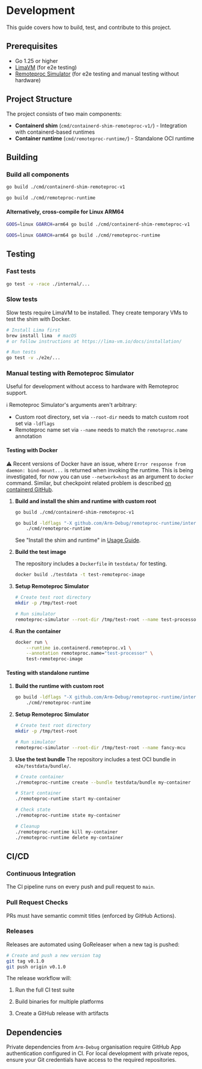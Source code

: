 # Development

This guide covers how to build, test, and contribute to this project.

## Prerequisites

- Go 1.25 or higher
- [LimaVM](https://lima-vm.io) (for e2e testing)
- [Remoteproc Simulator](https://github.com/Arm-Debug/remoteproc-simulator) (for e2e testing and manual testing without hardware)

## Project Structure

The project consists of two main components:

- **Containerd shim** (`cmd/containerd-shim-remoteproc-v1/`) - Integration with containerd-based runtimes
- **Container runtime** (`cmd/remoteproc-runtime/`) - Standalone OCI runtime

## Building

### Build all components

```bash
go build ./cmd/containerd-shim-remoteproc-v1
```

```bash
go build ./cmd/remoteproc-runtime
```

#### Alternatively, cross-compile for Linux ARM64

```bash
GOOS=linux GOARCH=arm64 go build ./cmd/containerd-shim-remoteproc-v1
```

```bash
GOOS=linux GOARCH=arm64 go build ./cmd/remoteproc-runtime
```

## Testing

### Fast tests

```bash
go test -v -race ./internal/...
```

### Slow tests

Slow tests require LimaVM to be installed. They create temporary VMs to test the shim with Docker.

```bash
# Install Lima first
brew install lima  # macOS
# or follow instructions at https://lima-vm.io/docs/installation/

# Run tests
go test -v ./e2e/...
```

### Manual testing with Remoteproc Simulator

Useful for development without access to hardware with Remoteproc support.

ℹ️ Remoteproc Simulator's arguments aren't arbitrary:

  - Custom root directory, set via `--root-dir` needs to match custom root set via `-ldflags`
  - Remoteproc name set via `--name` needs to match the `remoteproc.name` annotation


#### Testing with Docker

⚠️ Recent versions of Docker have an issue, where `Error response from daemon: bind-mount...` is returned when invoking the runtime. This is being investigated, for now you can use `--network=host` as an argument to `docker` command. Similar, but checkpoint related problem is described [on containerd GitHub](https://github.com/containerd/containerd/issues/12141).

1. **Build and install the shim and runtime with custom root**

    ```bash
    go build ./cmd/containerd-shim-remoteproc-v1
    ```

    ```bash
    go build -ldflags "-X github.com/Arm-Debug/remoteproc-runtime/internal/rootpath.prefix=/tmp/test-root" \
        ./cmd/remoteproc-runtime
    ```

    See "Install the shim and runtime" in [Usage Guide](USAGE.md).

1. **Build the test image** 

    The repository includes a `Dockerfile` in `testdata/` for testing.

    ```bash
    docker build ./testdata -t test-remoteproc-image
    ```

1. **Setup Remoteproc Simulator**
    ```bash
    # Create test root directory
    mkdir -p /tmp/test-root

    # Run simulator
    remoteproc-simulator --root-dir /tmp/test-root --name test-processor
    ```

1. **Run the container**
    ```bash
    docker run \
        --runtime io.containerd.remoteproc.v1 \
        --annotation remoteproc.name="test-processor" \
        test-remoteproc-image
    ```

#### Testing with standalone runtime

1. **Build the runtime with custom root**
    ```bash
    go build -ldflags "-X github.com/Arm-Debug/remoteproc-runtime/internal/rootpath.prefix=/tmp/test-root" \
        ./cmd/remoteproc-runtime
    ```

1. **Setup Remoteproc Simulator**
    ```bash
    # Create test root directory
    mkdir -p /tmp/test-root

    # Run simulator
    remoteproc-simulator --root-dir /tmp/test-root --name fancy-mcu
    ```

2. **Use the test bundle**
    The repository includes a test OCI bundle in `e2e/testdata/bundle/`.

    ```bash
    # Create container
    ./remoteproc-runtime create --bundle testdata/bundle my-container

    # Start container
    ./remoteproc-runtime start my-container

    # Check state
    ./remoteproc-runtime state my-container

    # Cleanup
    ./remoteproc-runtime kill my-container
    ./remoteproc-runtime delete my-container
    ```

## CI/CD

### Continuous Integration

The CI pipeline runs on every push and pull request to `main`.

### Pull Request Checks

PRs must have semantic commit titles (enforced by GitHub Actions).

### Releases

Releases are automated using GoReleaser when a new tag is pushed:

```bash
# Create and push a new version tag
git tag v0.1.0
git push origin v0.1.0
```

The release workflow will:

1. Run the full CI test suite

1. Build binaries for multiple platforms

1. Create a GitHub release with artifacts

## Dependencies

Private dependencies from `Arm-Debug` organisation require GitHub App authentication configured in CI. For local development with private repos, ensure your Git credentials have access to the required repositories.
